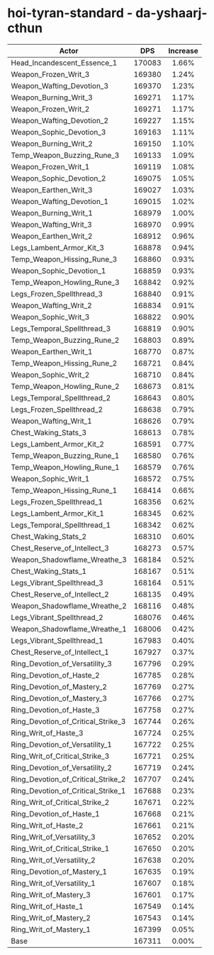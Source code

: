 # hoi-tyran-standard - da-yshaarj-cthun
| Actor | DPS | Increase |
|---|:---:|:---:|
|Head_Incandescent_Essence_1|170083|1.66%|
|Weapon_Frozen_Writ_3|169380|1.24%|
|Weapon_Wafting_Devotion_3|169370|1.23%|
|Weapon_Burning_Writ_3|169271|1.17%|
|Weapon_Frozen_Writ_2|169271|1.17%|
|Weapon_Wafting_Devotion_2|169227|1.15%|
|Weapon_Sophic_Devotion_3|169163|1.11%|
|Weapon_Burning_Writ_2|169150|1.10%|
|Temp_Weapon_Buzzing_Rune_3|169133|1.09%|
|Weapon_Frozen_Writ_1|169119|1.08%|
|Weapon_Sophic_Devotion_2|169075|1.05%|
|Weapon_Earthen_Writ_3|169027|1.03%|
|Weapon_Wafting_Devotion_1|169015|1.02%|
|Weapon_Burning_Writ_1|168979|1.00%|
|Weapon_Wafting_Writ_3|168970|0.99%|
|Weapon_Earthen_Writ_2|168912|0.96%|
|Legs_Lambent_Armor_Kit_3|168878|0.94%|
|Temp_Weapon_Hissing_Rune_3|168860|0.93%|
|Weapon_Sophic_Devotion_1|168859|0.93%|
|Temp_Weapon_Howling_Rune_3|168842|0.92%|
|Legs_Frozen_Spellthread_3|168840|0.91%|
|Weapon_Wafting_Writ_2|168834|0.91%|
|Weapon_Sophic_Writ_3|168822|0.90%|
|Legs_Temporal_Spellthread_3|168819|0.90%|
|Temp_Weapon_Buzzing_Rune_2|168803|0.89%|
|Weapon_Earthen_Writ_1|168770|0.87%|
|Temp_Weapon_Hissing_Rune_2|168721|0.84%|
|Weapon_Sophic_Writ_2|168710|0.84%|
|Temp_Weapon_Howling_Rune_2|168673|0.81%|
|Legs_Temporal_Spellthread_2|168643|0.80%|
|Legs_Frozen_Spellthread_2|168638|0.79%|
|Weapon_Wafting_Writ_1|168626|0.79%|
|Chest_Waking_Stats_3|168613|0.78%|
|Legs_Lambent_Armor_Kit_2|168591|0.77%|
|Temp_Weapon_Buzzing_Rune_1|168580|0.76%|
|Temp_Weapon_Howling_Rune_1|168579|0.76%|
|Weapon_Sophic_Writ_1|168572|0.75%|
|Temp_Weapon_Hissing_Rune_1|168414|0.66%|
|Legs_Frozen_Spellthread_1|168356|0.62%|
|Legs_Lambent_Armor_Kit_1|168345|0.62%|
|Legs_Temporal_Spellthread_1|168342|0.62%|
|Chest_Waking_Stats_2|168310|0.60%|
|Chest_Reserve_of_Intellect_3|168273|0.57%|
|Weapon_Shadowflame_Wreathe_3|168184|0.52%|
|Chest_Waking_Stats_1|168167|0.51%|
|Legs_Vibrant_Spellthread_3|168164|0.51%|
|Chest_Reserve_of_Intellect_2|168135|0.49%|
|Weapon_Shadowflame_Wreathe_2|168116|0.48%|
|Legs_Vibrant_Spellthread_2|168076|0.46%|
|Weapon_Shadowflame_Wreathe_1|168006|0.42%|
|Legs_Vibrant_Spellthread_1|167983|0.40%|
|Chest_Reserve_of_Intellect_1|167927|0.37%|
|Ring_Devotion_of_Versatility_3|167796|0.29%|
|Ring_Devotion_of_Haste_2|167785|0.28%|
|Ring_Devotion_of_Mastery_2|167769|0.27%|
|Ring_Devotion_of_Mastery_3|167766|0.27%|
|Ring_Devotion_of_Haste_3|167758|0.27%|
|Ring_Devotion_of_Critical_Strike_3|167744|0.26%|
|Ring_Writ_of_Haste_3|167724|0.25%|
|Ring_Devotion_of_Versatility_1|167722|0.25%|
|Ring_Writ_of_Critical_Strike_3|167721|0.25%|
|Ring_Devotion_of_Versatility_2|167719|0.24%|
|Ring_Devotion_of_Critical_Strike_2|167707|0.24%|
|Ring_Devotion_of_Critical_Strike_1|167688|0.23%|
|Ring_Writ_of_Critical_Strike_2|167671|0.22%|
|Ring_Devotion_of_Haste_1|167668|0.21%|
|Ring_Writ_of_Haste_2|167661|0.21%|
|Ring_Writ_of_Versatility_3|167652|0.20%|
|Ring_Writ_of_Critical_Strike_1|167650|0.20%|
|Ring_Writ_of_Versatility_2|167638|0.20%|
|Ring_Devotion_of_Mastery_1|167635|0.19%|
|Ring_Writ_of_Versatility_1|167607|0.18%|
|Ring_Writ_of_Mastery_3|167601|0.17%|
|Ring_Writ_of_Haste_1|167549|0.14%|
|Ring_Writ_of_Mastery_2|167543|0.14%|
|Ring_Writ_of_Mastery_1|167399|0.05%|
|Base|167311|0.00%|
